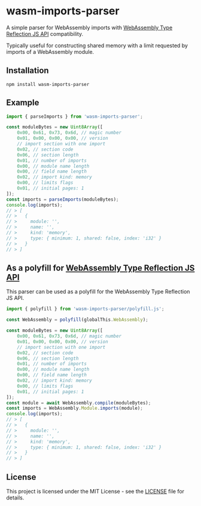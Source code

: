 # wasm-imports-parser

A simple parser for WebAssembly imports with [WebAssembly Type Reflection JS API](https://github.com/WebAssembly/js-types/blob/main/proposals/js-types/Overview.md) compatibility.

Typically useful for constructing shared memory with a limit requested by imports of a WebAssembly module.

## Installation

```
npm install wasm-imports-parser
```

## Example


```js
import { parseImports } from 'wasm-imports-parser';

const moduleBytes = new Uint8Array([
    0x00, 0x61, 0x73, 0x6d, // magic number
    0x01, 0x00, 0x00, 0x00, // version
    // import section with one import
    0x02, // section code
    0x06, // section length
    0x01, // number of imports
    0x00, // module name length
    0x00, // field name length
    0x02, // import kind: memory
    0x00, // limits flags
    0x01, // initial pages: 1
]);
const imports = parseImports(moduleBytes);
console.log(imports);
// > [
// >   {
// >     module: '',
// >     name: '',
// >     kind: 'memory',
// >     type: { minimum: 1, shared: false, index: 'i32' }
// >   }
// > ]
```

## As a polyfill for [WebAssembly Type Reflection JS API](https://github.com/WebAssembly/js-types/blob/main/proposals/js-types/Overview.md)

This parser can be used as a polyfill for the WebAssembly Type Reflection JS API.

```js
import { polyfill } from 'wasm-imports-parser/polyfill.js';

const WebAssembly = polyfill(globalThis.WebAssembly);

const moduleBytes = new Uint8Array([
    0x00, 0x61, 0x73, 0x6d, // magic number
    0x01, 0x00, 0x00, 0x00, // version
    // import section with one import
    0x02, // section code
    0x06, // section length
    0x01, // number of imports
    0x00, // module name length
    0x00, // field name length
    0x02, // import kind: memory
    0x00, // limits flags
    0x01, // initial pages: 1
]);
const module = await WebAssembly.compile(moduleBytes);
const imports = WebAssembly.Module.imports(module);
console.log(imports);
// > [
// >   {
// >     module: '',
// >     name: '',
// >     kind: 'memory',
// >     type: { minimum: 1, shared: false, index: 'i32' }
// >   }
// > ]
```

## License

This project is licensed under the MIT License - see the [LICENSE](LICENSE) file for details.
